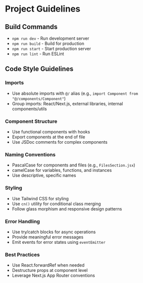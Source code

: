 # Project Guidelines

## Build Commands

- `npm run dev` - Run development server
- `npm run build` - Build for production
- `npm run start` - Start production server
- `npm run lint` - Run ESLint

## Code Style Guidelines

### Imports

- Use absolute imports with `@/` alias (e.g., `import Component from "@/components/Component"`)
- Group imports: React/Next.js, external libraries, internal components/utils

### Component Structure

- Use functional components with hooks
- Export components at the end of file
- Use JSDoc comments for complex components

### Naming Conventions

- PascalCase for components and files (e.g., `FilesSection.jsx`)
- camelCase for variables, functions, and instances
- Use descriptive, specific names

### Styling

- Use Tailwind CSS for styling
- Use `cn()` utility for conditional class merging
- Follow glass morphism and responsive design patterns

### Error Handling

- Use try/catch blocks for async operations
- Provide meaningful error messages
- Emit events for error states using `eventEmitter`

### Best Practices

- Use React.forwardRef when needed
- Destructure props at component level
- Leverage Next.js App Router conventions
